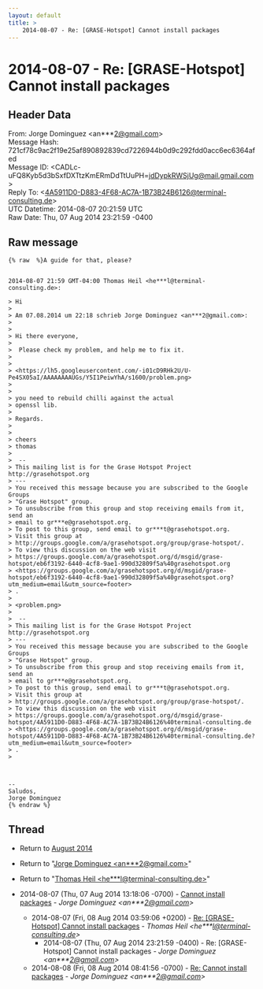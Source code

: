 ```yaml
---
layout: default
title: >
    2014-08-07 - Re: [GRASE-Hotspot] Cannot install packages
---
```


# 2014-08-07 - Re: [GRASE-Hotspot] Cannot install packages

## Header Data

From: Jorge Dominguez \<an***2@gmail.com\><br>
Message Hash: 721cf78c9ac2f19e25af890892839cd7226944b0d9c292fdd0acc6ec6364afed<br>
Message ID: \<CADLc-uFQ8Kyb5d3bSxfDXTtzKmERmDdTtUuPH=jdDypkRWSjUg@mail.gmail.com\><br>
Reply To: \<4A5911D0-D883-4F68-AC7A-1B73B24B6126@terminal-consulting.de\><br>
UTC Datetime: 2014-08-07 20:21:59 UTC<br>
Raw Date: Thu, 07 Aug 2014 23:21:59 -0400<br>

## Raw message

```
{% raw  %}A guide for that, please?


2014-08-07 21:59 GMT-04:00 Thomas Heil <he***l@terminal-consulting.de>:

> Hi
>
> Am 07.08.2014 um 22:18 schrieb Jorge Dominguez <an***2@gmail.com>:
>
>
> Hi there everyone,
>
>  Please check my problem, and help me to fix it.
>
>
> <https://lh5.googleusercontent.com/-i01cD9RHk2U/U-Pe4SX05aI/AAAAAAAAUGs/Y5I1PeiwYhA/s1600/problem.png>
>
>
> you need to rebuild chilli against the actual
> openssl lib.
>
> Regards.
>
>
> cheers
> thomas
>
>  --
> This mailing list is for the Grase Hotspot Project http://grasehotspot.org
> ---
> You received this message because you are subscribed to the Google Groups
> "Grase Hotspot" group.
> To unsubscribe from this group and stop receiving emails from it, send an
> email to gr***e@grasehotspot.org.
> To post to this group, send email to gr***t@grasehotspot.org.
> Visit this group at
> http://groups.google.com/a/grasehotspot.org/group/grase-hotspot/.
> To view this discussion on the web visit
> https://groups.google.com/a/grasehotspot.org/d/msgid/grase-hotspot/eb6f3192-6440-4cf8-9ae1-990d32809f5a%40grasehotspot.org
> <https://groups.google.com/a/grasehotspot.org/d/msgid/grase-hotspot/eb6f3192-6440-4cf8-9ae1-990d32809f5a%40grasehotspot.org?utm_medium=email&utm_source=footer>
> .
>
> <problem.png>
>
>  --
> This mailing list is for the Grase Hotspot Project http://grasehotspot.org
> ---
> You received this message because you are subscribed to the Google Groups
> "Grase Hotspot" group.
> To unsubscribe from this group and stop receiving emails from it, send an
> email to gr***e@grasehotspot.org.
> To post to this group, send email to gr***t@grasehotspot.org.
> Visit this group at
> http://groups.google.com/a/grasehotspot.org/group/grase-hotspot/.
> To view this discussion on the web visit
> https://groups.google.com/a/grasehotspot.org/d/msgid/grase-hotspot/4A5911D0-D883-4F68-AC7A-1B73B24B6126%40terminal-consulting.de
> <https://groups.google.com/a/grasehotspot.org/d/msgid/grase-hotspot/4A5911D0-D883-4F68-AC7A-1B73B24B6126%40terminal-consulting.de?utm_medium=email&utm_source=footer>
> .
>



-- 
Saludos,
Jorge Dominguez
{% endraw %}
```

## Thread

+ Return to [August 2014](/archive/2014/08)

+ Return to "[Jorge Dominguez <an***2<span>@</span>gmail.com>](/authors/an___2_at_gmail_com)"
+ Return to "[Thomas Heil <he***l<span>@</span>terminal-consulting.de>](/authors/he___l_at_terminalconsulting_de)"

+ 2014-08-07 (Thu, 07 Aug 2014 13:18:06 -0700) - [Cannot install packages](/archive/2014/08/e6521b6c37d3267175a052b0826e31ff3db80093c596024a009ef74135d25f4c) - _Jorge Dominguez \<an***2@gmail.com\>_
  + 2014-08-07 (Fri, 08 Aug 2014 03:59:06 +0200) - [Re: [GRASE-Hotspot] Cannot install packages](/archive/2014/08/cabbae0e18de204ccfcf34bc6592c341ce31bfb98df63bbed88d56cfc3f05e32) - _Thomas Heil \<he***l@terminal-consulting.de\>_
    + 2014-08-07 (Thu, 07 Aug 2014 23:21:59 -0400) - Re: [GRASE-Hotspot] Cannot install packages - _Jorge Dominguez \<an***2@gmail.com\>_
  + 2014-08-08 (Fri, 08 Aug 2014 08:41:56 -0700) - [Re: Cannot install packages](/archive/2014/08/af0870677629ffb3e9fcbdf67f3854a28d5dcdb787c50509934b71a4f7d1094a) - _Jorge Dominguez \<an***2@gmail.com\>_

